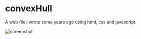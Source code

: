 # convexHull
A web file i wrote some years ago using html, css and javascript. 

![screenshot](https://user-images.githubusercontent.com/74872422/208985069-0dd105f1-fb02-4ab2-92de-4b316a5ab951.png)
